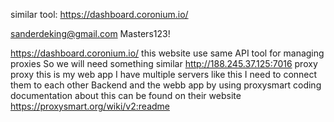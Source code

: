 <!-- ! Requirements -->
similar tool: https://dashboard.coronium.io/
<!-- credentials -->
sanderdeking@gmail.com
Masters123!
<!--  -->
https://dashboard.coronium.io/
this website use same API tool
for managing proxies
So we will need something similar
http://188.245.37.125:7016
proxy
proxy
this is my web app
I have multiple servers like this
I need to connect them to each other
Backend and the webb app
by using proxysmart coding
documentation about this can be found on their website https://proxysmart.org/wiki/v2:readme
<!-- 
* => user proxies implements
get the the email/username from the client -> then make a mongodb data base for this specific user which is gonna be with listing his own bought proxies with its data.. and make expire data.. then it deleted automatticly -> then he need to renew the proxy

* => finding the proxy that are not rented..
if a proxy is not associated with a client so it's gonna be available.. if not it's already in use (in admin side brief)

* => question related to: find the free proxy and make it for users that wanna buy.. and display it on their dashboard.. (in admin side brief)
1. do you wanna change the current view in the dashboard.. and make it when the user add a new proxy and configure the setting like that country that he needs and so on.. he see all the available proxy for sale... and he choose one of them and checkout?
https://powerproxies.vercel.app/dashboard/add-proxy
 -->
<!-- 
https://powerproxy.onrender.com

-> img: http://188.245.37.125:7016/static/images/vpn.png 
http://188.245.37.125:7016/get_vpn_profile/portw7VwiCvS.ovpn

الحمد لله اخيرا قدرت اشوفها دلوقت:
تمام اوي كدا بس فيه بعض التعديلات:
1. in port section you forgot to add SOCKS and you just added http
2. remove the country or comment its code for now, cuz the client said am just targeting Netherlands
3. in UserName:Password you got the wrong name:password instead it should be: *abdullah:server1* , *nokta:proxy* and so on instead of these amount of string
4. are the ended time are hard code? I already include its data
5. what is the ping states? could you please tell me cuz I can't remember
6. the buttons are not working... and I already provided all of their functionality or you didn't worked on it yet.. -> also the download proxy button I end it in the backend and gonna deploy the route for it
7. could you please add: 'CELLOP' from the data which is 'Vodafone L, and Odido' and others...
 -->
